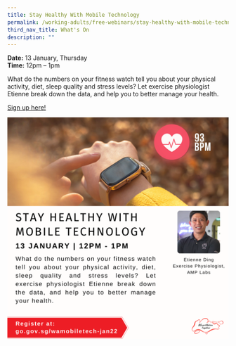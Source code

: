 ```yaml
---
title: Stay Healthy With Mobile Technology
permalink: /working-adults/free-webinars/stay-healthy-with-mobile-technology
third_nav_title: What's On
description: ""
---
```



**Date:** 13 January, Thursday
<br>**Time:** 12pm – 1pm

What do the numbers on your fitness watch tell you about your physical activity, diet, sleep quality and stress levels? Let exercise physiologist Etienne break down the data, and help you to better manage your health.

[Sign up here!](https://zoom.us/webinar/register/2116393827847/WN_mHqMUyD5SAqMYRWl_kbCdA)

![Alt text for image on Isomer site](/images/13-Jan-WA.png)